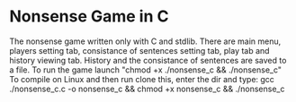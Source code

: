 # Nonsense Game in C
The nonsense game written only with C and stdlib.
There are main menu, players setting tab, consistance of sentences setting tab, play tab and history viewing tab. 
History and the consistance of sentences are saved to a file.
To run the game launch "chmod +x ./nonsense_c && ./nonsense_c"
To compile on Linux and then run clone this, enter the dir and type:
gcc ./nonsense_c.c -o nonsense_c && chmod +x nonsense_c && ./nonsense_c
